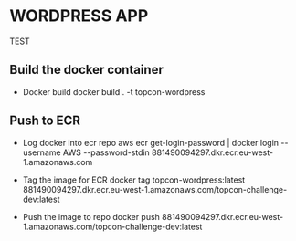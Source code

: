# WORDPRESS APP

TEST

## Build the docker container

- Docker build
docker build . -t topcon-wordpress

## Push to ECR
- Log docker into ecr repo
aws ecr get-login-password | docker login --username AWS --password-stdin 881490094297.dkr.ecr.eu-west-1.amazonaws.com

- Tag the image for ECR
docker tag topcon-wordpress:latest 881490094297.dkr.ecr.eu-west-1.amazonaws.com/topcon-challenge-dev:latest

- Push the image to repo
docker push 881490094297.dkr.ecr.eu-west-1.amazonaws.com/topcon-challenge-dev:latest